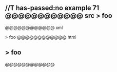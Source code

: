 //T has-passed:no
example 71
@@@@@@@@@@@@ src
\> foo
------
@@@@@@@@@@@@ xml
<?xml version="1.0" encoding="UTF-8"?>
<!DOCTYPE document SYSTEM "CommonMark.dtd">
<document xmlns="http://commonmark.org/xml/1.0">
  <heading level="2">
    <text>&gt; foo</text>
  </heading>
</document>
@@@@@@@@@@@@ html
<h2>&gt; foo</h2>
@@@@@@@@@@@@
